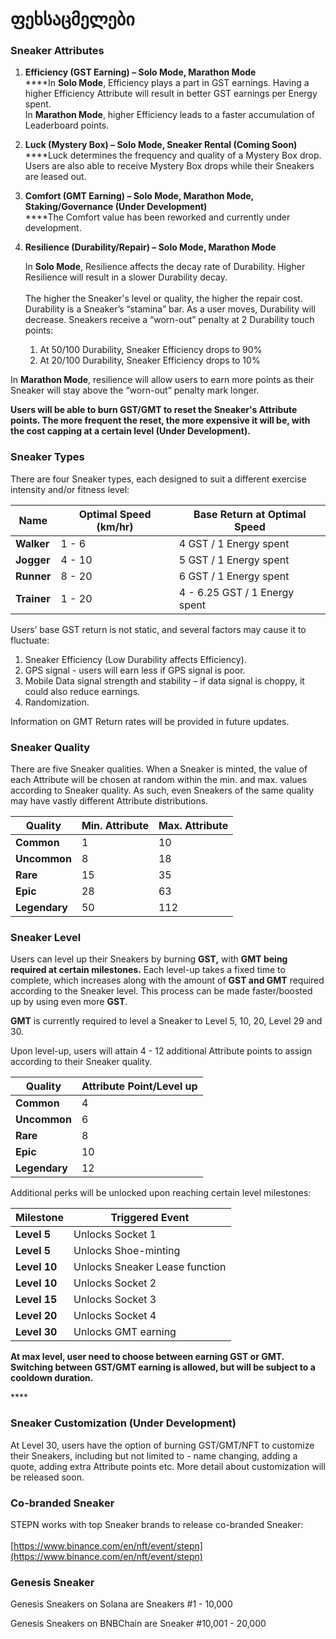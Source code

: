 # ფეხსაცმელები

### Sneaker Attributes

1. **Efficiency (GST Earning) – Solo Mode, Marathon Mode**\
   ****In **Solo Mode**, Efficiency plays a part in GST earnings. Having a higher Efficiency Attribute will result in better GST earnings per Energy spent.\
   In **Marathon Mode**, higher Efficiency leads to a faster accumulation of Leaderboard points.
2. **Luck (Mystery Box) – Solo Mode, Sneaker Rental (Coming Soon)**\
   ****Luck determines the frequency and quality of a Mystery Box drop. Users are also able to receive Mystery Box drops while their Sneakers are leased out.
3. **Comfort (GMT Earning) – Solo Mode, Marathon Mode, Staking/Governance (Under  Development)**\
   ****The Comfort value has been reworked and currently under development.
4.  **Resilience (Durability/Repair) – Solo Mode, Marathon Mode**

    In **Solo Mode**, Resilience affects the decay rate of Durability. Higher Resilience will result in a slower Durability decay. \
    \
    The higher the Sneaker's level or quality, the higher the repair cost. Durability is a Sneaker’s “stamina” bar. As a user moves, Durability will decrease. Sneakers receive a “worn-out” penalty at 2 Durability touch points:

    1. At 50/100 Durability, Sneaker Efficiency drops to 90%
    2. At 20/100 Durability, Sneaker Efficiency drops to 10%

In **Marathon Mode**, resilience will allow users to earn more points as their Sneaker will stay above the “worn-out” penalty mark longer.

**Users will be able to burn GST/GMT to reset the Sneaker's Attribute points. The more frequent the reset, the more expensive it will be, with the cost capping at a certain level (Under Development).**

### Sneaker Types

There are four Sneaker types, each designed to suit a different exercise intensity and/or fitness level:

| **Name**    | **Optimal Speed (km/hr)** | **Base Return at Optimal Speed** |
| ----------- | ------------------------- | -------------------------------- |
| **Walker**  | 1 - 6                     | 4 GST / 1 Energy spent           |
| **Jogger**  | 4 - 10                    | 5 GST / 1 Energy spent           |
| **Runner**  | 8 - 20                    | 6 GST / 1 Energy spent           |
| **Trainer** | 1 - 20                    | 4 - 6.25 GST / 1 Energy spent    |

Users’ base GST return is not static, and several factors may cause it to fluctuate:

1. Sneaker Efficiency (Low Durability affects Efficiency).
2. GPS signal - users will earn less if GPS signal is poor.
3. Mobile Data signal strength and stability – if data signal is choppy, it could also reduce earnings.
4. Randomization.

Information on GMT Return rates will be provided in future updates.

### Sneaker Quality

There are five Sneaker qualities. When a Sneaker is minted, the value of each Attribute will be chosen at random within the min. and max. values according to Sneaker quality. As such, even Sneakers of the same quality may have vastly different Attribute distributions.

| Quality       | Min. Attribute | Max. Attribute |
| ------------- | -------------- | -------------- |
| **Common**    | 1              | 10             |
| **Uncommon**  | 8              | 18             |
| **Rare**      | 15             | 35             |
| **Epic**      | 28             | 63             |
| **Legendary** | 50             | 112            |

### Sneaker Level

Users can level up their Sneakers by burning **GST,** with **GMT being required at certain milestones.** Each level-up takes a fixed time to complete, which increases along with the amount of **GST and GMT** required according to the Sneaker level. This process can be made faster/boosted up by using even more **GST**.&#x20;

**GMT** is currently required to level a Sneaker to Level 5, 10, 20, Level 29 and 30.

Upon level-up, users will attain 4 - 12 additional Attribute points to assign according to their Sneaker quality.

| Quality       | Attribute Point/Level up |
| ------------- | ------------------------ |
| **Common**    | 4                        |
| **Uncommon**  | 6                        |
| **Rare**      | 8                        |
| **Epic**      | 10                       |
| **Legendary** | 12                       |

Additional perks will be unlocked upon reaching certain level milestones:

| **Milestone** | **Triggered Event**            |
| ------------- | ------------------------------ |
| **Level 5**   | Unlocks Socket 1               |
| **Level 5**   | Unlocks Shoe-minting           |
| **Level 10**  | Unlocks Sneaker Lease function |
| **Level 10**  | Unlocks Socket 2               |
| **Level 15**  | Unlocks Socket 3               |
| **Level 20**  | Unlocks Socket 4               |
| **Level 30**  | Unlocks GMT earning            |

**At max level, user need to choose between earning GST or GMT. Switching between GST/GMT earning is allowed, but will be subject to a cooldown duration.**&#x20;

&#x20;****&#x20;

### Sneaker **Customization (Under Development)**

At Level 30, users have the option of burning GST/GMT/NFT to customize their Sneakers, including but not limited to - name changing, adding a quote, adding extra Attribute points etc. More detail about customization will be released soon.



### Co-branded Sneaker

STEPN works with top Sneaker brands to release co-branded Sneaker:\
\
[https://www.binance.com/en/nft/event/stepn](https://www.binance.com/en/nft/event/stepn)



### Genesis Sneaker

Genesis Sneakers on Solana are Sneakers #1 - 10,000

Genesis Sneakers on BNBChain are Sneaker #10,001 - 20,000
